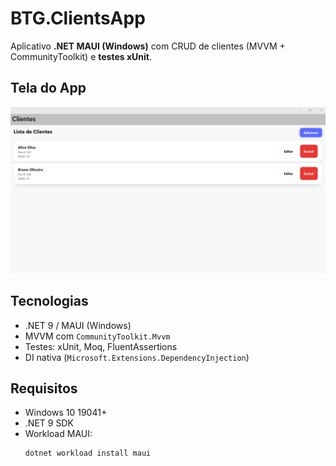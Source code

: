 # BTG.ClientsApp

Aplicativo **.NET MAUI (Windows)** com CRUD de clientes (MVVM + CommunityToolkit) e **testes xUnit**.

## Tela do App
  ![Lista](docs/images/lista.png)

## Tecnologias
- .NET 9 / MAUI (Windows)
- MVVM com `CommunityToolkit.Mvvm`
- Testes: xUnit, Moq, FluentAssertions
- DI nativa (`Microsoft.Extensions.DependencyInjection`)

## Requisitos
- Windows 10 19041+  
- .NET 9 SDK  
- Workload MAUI:
  ```bash
  dotnet workload install maui
 
